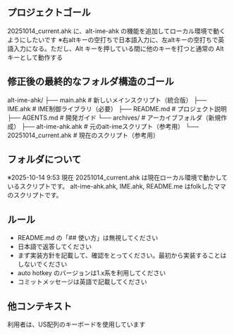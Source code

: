 ## プロジェクトゴール
20251014_current.ahk に、alt-ime-ahk の機能を追加してローカル環境で動くようにしたいです
※右altキーの空打ちで日本語入力に、左altキーの空打ちで英語入力になる。ただし、Alt キーを押している間に他のキーを打つと通常の Alt キーとして動作する

## 修正後の最終的なフォルダ構造のゴール
alt-ime-ahk/
├── main.ahk                 # 新しいメインスクリプト（統合版）
├── IME.ahk                  # IME制御ライブラリ（必要）
├── README.md                # プロジェクト説明
├── AGENTS.md                # 開発ガイド
└── archives/                # アーカイブフォルダ（新規作成）
    ├── alt-ime-ahk.ahk      # 元のalt-imeスクリプト（参考用）
    └── 20251014_current.ahk # 現在のスクリプト（参考用）

## フォルダについて
※2025-10-14 9:53 現在
20251014_current.ahk  は現在ローカル環境で動かしているスクリプトです。
alt-ime-ahk.ahk, IME.ahk, README.me はfolkしたママのスクリプトです。

## ルール
- README.md の「## 使い方」は無視してください
- 日本語で返答してください
- まず実装方針を記載して、確認をとってください。最初から実装することはしないでください
- auto hotkey のバージョンは1.x系を利用してください
- コミットメッセージは英語で記載してください

## 他コンテキスト
利用者は、US配列のキーボードを使用しています
